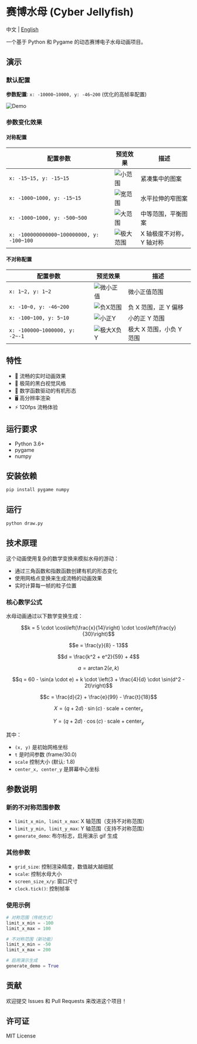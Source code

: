 # 赛博水母 (Cyber Jellyfish)

中文 | [English](./README.md)

一个基于 Python 和 Pygame 的动态赛博电子水母动画项目。

## 演示

### 默认配置

**参数配置**: `x: -10000~10000, y: -46~200` (优化的高帧率配置)

![Demo](demo.gif)

### 参数变化效果

#### 对称配置

| 配置参数                                  | 预览效果                                      | 描述                     |
| ----------------------------------------- | --------------------------------------------- | ------------------------ |
| `x: -15~15, y: -15~15`                    | ![小范围](demos/demo_small_symmetric.gif)     | 紧凑集中的图案           |
| `x: -1000~1000, y: -15~15`                | ![宽范围](demos/demo_wide_symmetric.gif)      | 水平拉伸的窄图案         |
| `x: -1000~1000, y: -500~500`              | ![大范围](demos/demo_large_symmetric.gif)     | 中等范围，平衡图案       |
| `x: -100000000000~100000000, y: -100~100` | ![极大范围](demos/demo_extreme_symmetric.gif) | X 轴极度不对称，Y 轴对称 |

#### 不对称配置

| 配置参数                       | 预览效果                                         | 描述                     |
| ------------------------------ | ------------------------------------------------ | ------------------------ |
| `x: 1~2, y: 1~2`               | ![微小正值](demos/demo_tiny_positive.gif)        | 微小正值范围             |
| `x: -10~0, y: -46~200`         | ![负X范围](demos/demo_negative_x_asymmetric.gif) | 负 X 范围，正 Y 偏移     |
| `x: -100~100, y: 5~10`         | ![小正Y](demos/demo_small_positive_y.gif)        | 小的正 Y 范围            |
| `x: -100000~1000000, y: -2~-1` | ![极大X负Y](demos/demo_extreme_x_negative_y.gif) | 极大 X 范围，小负 Y 范围 |

## 特性

- 🌊 流畅的实时动画效果
- 🎨 极简的黑白视觉风格
- 💫 数学函数驱动的有机形态
- 🖥️ 高分辨率渲染
- ⚡ 120fps 流畅体验

## 运行要求

- Python 3.6+
- pygame
- numpy

## 安装依赖

```bash
pip install pygame numpy
```

## 运行

```bash
python draw.py
```

## 技术原理

这个动画使用复杂的数学变换来模拟水母的游动：

- 通过三角函数和指数函数创建有机的形态变化
- 使用网格点变换来生成流畅的动画效果
- 实时计算每一帧的粒子位置

### 核心数学公式

水母动画通过以下数学变换生成：

$$k = 5 \cdot \cos\left(\frac{x}{14}\right) \cdot \cos\left(\frac{y}{30}\right)$$

$$e = \frac{y}{8} - 13$$

$$d = \frac{k^2 + e^2}{59} + 4$$

$$a = \arctan2(e, k)$$

$$q = 60 - \sin(a \cdot e) + k \cdot \left(3 + \frac{4}{d} \cdot \sin(d^2 - 2t)\right)$$

$$c = \frac{d}{2} + \frac{e}{99} - \frac{t}{18}$$

$$X = (q + 2d) \cdot \sin(c) \cdot \text{scale} + \text{center}_x$$

$$Y = (q + 2d) \cdot \cos(c) \cdot \text{scale} + \text{center}_y$$

其中：

- `(x, y)` 是初始网格坐标
- `t` 是时间参数 (frame/30.0)
- `scale` 控制大小 (默认: 1.8)
- `center_x, center_y` 是屏幕中心坐标

## 参数说明

### 新的不对称范围参数

- `limit_x_min, limit_x_max`: X 轴范围（支持不对称范围）
- `limit_y_min, limit_y_max`: Y 轴范围（支持不对称范围）
- `generate_demo`: 布尔标志，启用演示 gif 生成

### 其他参数

- `grid_size`: 控制渲染精度，数值越大越细腻
- `scale`: 控制水母大小
- `screen_size_x/y`: 窗口尺寸
- `clock.tick()`: 控制帧率

### 使用示例

```python
# 对称范围（传统方式）
limit_x_min = -100
limit_x_max = 100

# 不对称范围（新功能）
limit_x_min = -50
limit_x_max = 200

# 启用演示生成
generate_demo = True
```

## 贡献

欢迎提交 Issues 和 Pull Requests 来改进这个项目！

## 许可证

MIT License
